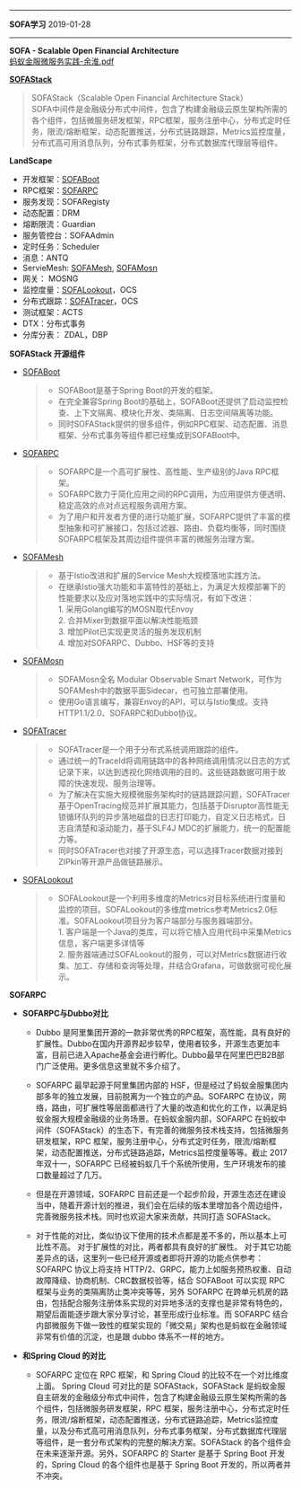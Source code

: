 *******************************************
**SOFA学习**   2019-01-28
********************************************
**SOFA - Scalable Open Financial Architecture**     
[蚂蚁金服微服务实践-余淮.pdf](https://www.sofastack.tech/posts/2018-12-17-01)

**[SOFAStack](https://www.sofastack.tech/)**         
> SOFAStack（Scalable Open Financial Architecture Stack）    
> SOFA中间件是金融级分布式中间件，包含了构建金融级云原生架构所需的各个组件，包括微服务研发框架，RPC框架，服务注册中心，分布式定时任务，限流/熔断框架，动态配置推送，分布式链路跟踪，Metrics监控度量，分布式高可用消息队列，分布式事务框架，分布式数据库代理层等组件。

**LandScape**
- 开发框架：[SOFABoot](https://github.com/alipay/sofa-boot)
- RPC框架：[SOFARPC](https://github.com/alipay/sofa-rpc)
- 服务发现：SOFARegisty
- 动态配置：DRM
- 熔断限流：Guardian
- 服务管控台：SOFAAdmin
- 定时任务：Scheduler
- 消息：ANTQ
- ServieMesh: [SOFAMesh](https://github.com/alipay/sofa-mesh), [SOFAMosn](https://github.com/alipay/sofa-mosn)
- 网关： MOSNG
- 监控度量：[SOFALookout](https://github.com/alipay/sofa-lookout)，OCS
- 分布式跟踪：[SOFATracer](https://github.com/alipay/sofa-tracer)，OCS
- 测试框架：ACTS
- DTX：分布式事务
- 分库分表： ZDAL，DBP

**SOFAStack 开源组件**
- [SOFABoot](https://github.com/alipay/sofa-boot)
  > - SOFABoot是基于Spring Boot的开发的框架。  
  > - 在完全兼容Spring Boot的基础上，SOFABoot还提供了启动监控检查、上下文隔离、模块化开发、类隔离、日志空间隔离等功能。    
  > - 同时SOFAStack提供的很多组件，例如RPC框架、动态配置、消息框架、分布式事务等组件都已经集成到SOFABoot中。
- [SOFARPC](https://github.com/alipay/sofa-rpc)
   > - SOFARPC是一个高可扩展性、高性能、生产级别的Java RPC框架。    
   > - SOFARPC致力于简化应用之间的RPC调用，为应用提供方便透明、稳定高效的点对点远程服务调用方案。   
   > - 为了用户和开发者方便的进行功能扩展，SOFARPC提供了丰富的模型抽象和可扩展接口，包括过滤器、路由、负载均衡等，同时围绕SOFARPC框架及其周边组件提供丰富的微服务治理方案。 
- [SOFAMesh](https://github.com/alipay/sofa-mesh)
   > - 基于Istio改进和扩展的Service Mesh大规模落地实践方法。  
   > - 在继承Istio强大功能和丰富特性的基础上，为满足大规模部署下的性能要求以及应对落地实践中的实际情况，有如下改进：   
      1. 采用Golang编写的MOSN取代Envoy   
      2. 合并Mixer到数据平面以解决性能瓶颈    
      3. 增加Pilot已实现更灵活的服务发现机制    
      4. 增加对SOFARPC、Dubbo、HSF等的支持    
- [SOFAMosn](https://github.com/alipay/sofa-mosn)   
  > - SOFAMosn全名 Modular Observable Smart Network，可作为SOFAMesh中的数据平面Sidecar，也可独立部署使用。
  > - 使用Go语言编写，兼容Envoy的API，可以与Istio集成。支持HTTP1.1/2.0、SOFARPC和Dubbo协议。
- [SOFATracer](https://github.com/alipay/sofa-tracer) 
  > - SOFATracer是一个用于分布式系统调用跟踪的组件。
  > - 通过统一的TraceId将调用链路中的各种网络调用情况以日志的方式记录下来，以达到透视化网络调用的目的。这些链路数据可用于故障的快速发现、服务治理等。
  > - 为了解决在实施大规模微服务架构时的链路跟踪问题，SOFATracer基于OpenTracing规范并扩展其能力，包括基于Disruptor高性能无锁循环队列的异步落地磁盘的日志打印能力，自定义日志格式，日志自清楚和滚动能力，基于SLF4J MDC的扩展能力，统一的配置能力等。
  > - 同时SOFATracer也对接了开源生态，可以选择Tracer数据对接到ZIPkin等开源产品做链路展示。
- [SOFALookout](https://github.com/alipay/sofa-lookout)
  > - SOFALookout是一个利用多维度的Metrics对目标系统进行度量和监控的项目。SOFALookout的多维度metrics参考Metrics2.0标准。SOFALookout项目分为客户端部分与服务器端部分。     
      1. 客户端是一个Java的类库，可以将它植入应用代码中采集Metrics信息，客户端更多详情等     
      2. 服务器端通过SOFALookout的服务，可以对Metrics数据进行收集、加工、存储和查询等处理，并结合Grafana，可做数据可视化展示。



**SOFARPC**
- **SOFARPC与Dubbo对比**
  - Dubbo 是阿里集团开源的一款非常优秀的RPC框架，高性能，具有良好的扩展性。Dubbo在国内开源界起步较早，使用者较多，开源生态更加丰富，目前已进入Apache基金会进行孵化。Dubbo最早在阿里巴巴B2B部门广泛使用。更多信息这里就不多介绍了。

  - SOFARPC 最早起源于阿里集团内部的 HSF，但是经过了蚂蚁金服集团内部多年的独立发展，目前脱离为一个独立的产品。SOFARPC 在协议，网络，路由，可扩展性等层面都进行了大量的改造和优化的工作，以满足蚂蚁金服大规模金融级的业务场景。在蚂蚁金服内部，SOFARPC 在蚂蚁中间件（SOFAStack）的生态下，有完善的微服务技术栈支持，包括微服务研发框架，RPC 框架，服务注册中心，分布式定时任务，限流/熔断框架，动态配置推送，分布式链路追踪，Metrics监控度量等等。截止 2017 年双十一，SOFARPC 已经被蚂蚁几千个系统所使用，生产环境发布的接口数量超过了几万。

  - 但是在开源领域，SOFARPC 目前还是一个起步阶段，开源生态还在建设当中，随着开源计划的推进，我们会在后续的版本里增加各个周边组件，完善微服务技术栈。同时也欢迎大家来贡献，共同打造 SOFAStack。

  - 对于性能的对比，类似协议下使用的技术点都是差不多的，所以基本上可比性不高。 对于扩展性的对比，两者都具有良好的扩展性。 对于其它功能差异点的话，这里列一些已经开源或者即将开源的功能点供参考：SOFARPC 协议上将支持 HTTP/2、GRPC，能力上如服务预热权重、自动故障降级、协商机制、CRC数据校验等，结合 SOFABoot 可以实现 RPC 框架与业务的类隔离防止类冲突等等，另外 SOFARPC 在跨单元机房的路由，包括配合服务注册体系实现的对异地多活的支撑也是非常有特色的，期望后面能逐步跟大家分享讨论，甚至形成行业标准。而 SOFARPC 结合内部微服务下做一致性的框架实现的「微交易」架构也是蚂蚁在金融领域非常有价值的沉淀，也是跟 dubbo 体系不一样的地方。
  
- **和Spring Cloud 的对比**
  - SOFARPC 定位在 RPC 框架，和 Spring Cloud 的比较不在一个对比维度上面。 Spring Cloud 可对比的是 SOFAStack，SOFAStack 是蚂蚁金服自主研发的金融级分布式中间件，包含了构建金融级云原生架构所需的各个组件，包括微服务研发框架，RPC 框架，服务注册中心，分布式定时任务，限流/熔断框架，动态配置推送，分布式链路追踪，Metrics监控度量，以及分布式高可用消息队列，分布式事务框架，分布式数据库代理层等组件，是一套分布式架构的完整的解决方案。SOFAStack 的各个组件会在未来逐渐开源。另外，SOFARPC 的 Starter 是基于 Spring Boot 开发的，Spring Cloud 的各个组件也是基于 Spring Boot 开发的，所以两者并不冲突。
